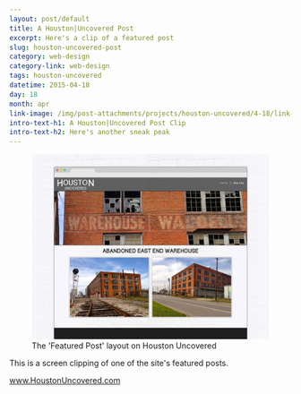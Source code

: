 ```yaml
---
layout: post/default
title: A Houston|Uncovered Post
excerpt: Here's a clip of a featured post
slug: houston-uncovered-post
category: web-design
category-link: web-design
tags: houston-uncovered
datetime: 2015-04-18
day: 18
month: apr
link-image: /img/post-attachments/projects/houston-uncovered/4-18/link-banner@2x.jpg
intro-text-h1: A Houston|Uncovered Post Clip
intro-text-h2: Here's another sneak peak
---
```

<article id="houston-uncovered-post">
	<div class="row side-padding" id="one">
		<figure>
			<img src="/img/post-attachments/projects/houston-uncovered/4-18/post-mockup@2x.jpg" alt="Houston Uncovered feature post">
			<figcaption>The 'Featured Post' layout on Houston Uncovered</figcaption>
		</figure>
		<div class="verbiage">
			<p>This is a screen clipping of one of the site's featured posts.</p>
			<a href="http://houstonuncovered.com" class="underlined header" target="_blank">www.HoustonUncovered.com</a>
		</div>
	</div>
</article>